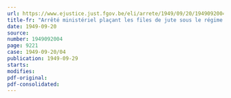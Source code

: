 ```yaml
---
url: https://www.ejustice.just.fgov.be/eli/arrete/1949/09/20/1949092004/justel
title-fr: "Arrêté ministériel plaçant les files de jute sous le régime du prix normal"
date: 1949-09-20
source:
number: 1949092004
page: 9221
case: 1949-09-20/04
publication: 1949-09-29
starts:
modifies:
pdf-original:
pdf-consolidated:
---
```


